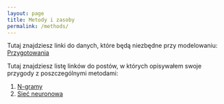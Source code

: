 ```yaml
---
layout: page
title: Metody i zasoby
permalink: /methods/
---
```


Tutaj znajdziesz linki do danych, które będą niezbędne przy modelowaniu:
[Przygotowania](/jekyll/update/2016/10/31/przygotowania/)

Tutaj znajdziesz listę linków do postów, w których opisywałem swoje przygody z poszczególnymi metodami:

1. [N-gramy](/jekyll/update/2016/11/01/ngrams/)
2. [Sieć neuronowa](/jekyll/update/2016/11/06/neuronowa/)
